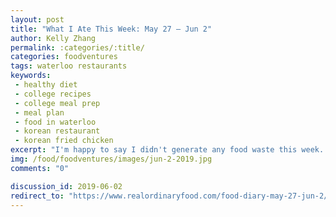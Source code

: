 ```yaml
---
layout: post
title: "What I Ate This Week: May 27 – Jun 2"
author: Kelly Zhang
permalink: :categories/:title/
categories: foodventures
tags: waterloo restaurants
keywords:
 - healthy diet
 - college recipes
 - college meal prep
 - meal plan
 - food in waterloo
 - korean restaurant
 - korean fried chicken
excerpt: "I'm happy to say I didn't generate any food waste this week. I'm getting better at fully using up the things in my fridge, and it's probably because cooking for two people is easier than for one, even if I have to make separate meals a lot of the time."
img: /food/foodventures/images/jun-2-2019.jpg
comments: "0"

discussion_id: 2019-06-02
redirect_to: "https://www.realordinaryfood.com/food-diary-may-27-jun-2/"
---
```

